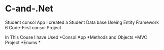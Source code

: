 # C-and-.Net
Student consol App
I created a Student Data base Useing Entity Framework 6 Code-First consol Project

In This Couse I have Used
*Consol App
*Methods and Objects
*MVC Project
*Enums
*
